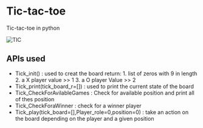 # Tic-tac-toe
Tic-tac-toe in python 

![TIC](https://scirra.com/images/newstore/products/2063/splash.png)  

## APIs used 
* Tick_init() : used to creat the board 
    return: 
       1. list of zeros with 9 in length 
       2. a X player value >> 1 
       3. a O player Value >> 2 
* Tick_print(tick_board_r=[]) : used to print the current state of the board 
* Tick_CheckForAvilableGames  : Check for available position and print all of thes position 
* Tick_CheckForaWinner        : check for a winner player 
* Tick_play(tick_board=[],Player_role=0,position=0) : take an action on the board depending on the player and a given position 
